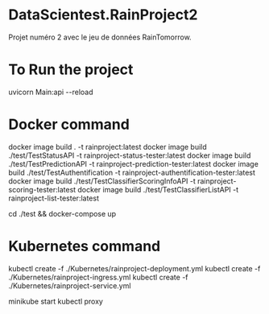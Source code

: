 # DataScientest.RainProject2
Projet numéro 2 avec le jeu de données RainTomorrow.


# To Run the project
uvicorn Main:api --reload

# Docker command 
docker image build . -t rainproject:latest
docker image build ./test/TestStatusAPI -t rainproject-status-tester:latest
docker image build ./test/TestPredictionAPI -t rainproject-prediction-tester:latest
docker image build ./test/TestAuthentification -t rainproject-authentification-tester:latest
docker image build ./test/TestClassifierScoringInfoAPI -t rainproject-scoring-tester:latest
docker image build ./test/TestClassifierListAPI -t rainproject-list-tester:latest

cd ./test && docker-compose up

# Kubernetes command

kubectl create -f ./Kubernetes/rainproject-deployment.yml
kubectl create -f ./Kubernetes/rainproject-ingress.yml
kubectl create -f ./Kubernetes/rainproject-service.yml

minikube start
kubectl proxy 





